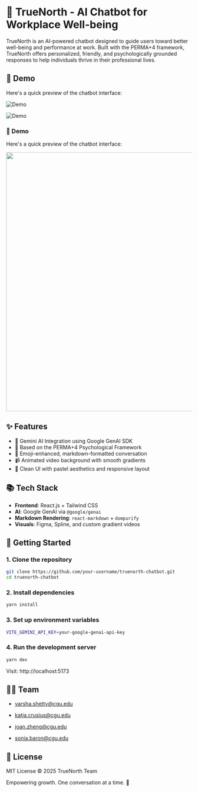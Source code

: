 # 🌟 TrueNorth - AI Chatbot for Workplace Well-being

TrueNorth is an AI-powered chatbot designed to guide users toward better well-being and performance at work. Built with the PERMA+4 framework, TrueNorth offers personalized, friendly, and psychologically grounded responses to help individuals thrive in their professional lives.

## 🎥 Demo

Here's a quick preview of the chatbot interface:

![Demo](https://github.com/Varsha0802/Designverse-UCR-2025/blob/main/public/video/demo.gif)

![Demo](https://github.com/Varsha0802/Designverse-UCR-2025/blob/main/public/video/chat.gif)

<h3>🚀 Demo</h3>
<p>Here's a quick preview of the chatbot interface:</p>
<img src="https://github.com/Varsha0802/Designverse-UCR-2025/blob/main/public/video/demo.gif?raw=true" width="700"/>


## ✨ Features

- 🔮 Gemini AI Integration using Google GenAI SDK
- 🎯 Based on the PERMA+4 Psychological Framework
- 💬 Emoji-enhanced, markdown-formatted conversation
- 📹 Animated video background with smooth gradients
- 🧼 Clean UI with pastel aesthetics and responsive layout

## 📚 Tech Stack

- **Frontend**: React.js + Tailwind CSS
- **AI**: Google GenAI via `@google/genai`
- **Markdown Rendering**: `react-markdown` + `dompurify`
- **Visuals**: Figma, Spline, and custom gradient videos


## 🚀 Getting Started

### 1. Clone the repository

```bash
git clone https://github.com/your-username/truenorth-chatbot.git
cd truenorth-chatbot
```

### 2. Install dependencies
```bash
yarn install
```

### 3. Set up environment variables
```bash
VITE_GEMINI_API_KEY=your-google-genai-api-key
```

### 4. Run the development server
```bash
yarn dev
```

Visit: http://localhost:5173

## 👩‍💻 Team
- varsha.shetty@cgu.edu

- katja.crusius@cgu.edu

- joan.zheng@cgu.edu

- sonia.baron@cgu.edu

## 📜 License
MIT License © 2025 TrueNorth Team

Empowering growth. One conversation at a time. 🌱

